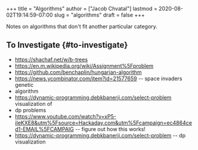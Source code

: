 +++
title = "Algorithms"
author = ["Jacob Chvatal"]
lastmod = 2020-08-02T19:14:59-07:00
slug = "algorithms"
draft = false
+++

Notes on algorithms that don't fit another particular category.


## To Investigate {#to-investigate}

-   <https://shachaf.net/w/b-trees>
-   <https://en.m.wikipedia.org/wiki/Assignment%5Fproblem>
-   <https://github.com/benchaplin/hungarian-algorithm>
-   <https://news.ycombinator.com/item?id=21577659> -- space invaders genetic
-   algorithm
-   <https://dynamic-programming.debkbanerji.com/select-problem> visualization of
-   dp problems
-   <https://www.youtube.com/watch?v=xP5-iIeKXE8&utm%5Fsource=Hackaday.com&utm%5Fcampaign=ec4864ced1-EMAIL%5FCAMPAIG> -- figure out how this works!
-   <https://dynamic-programming.debkbanerji.com/select-problem> -- dp visualization
